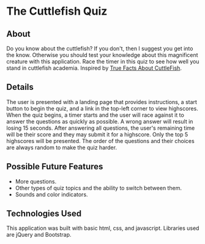 # The Cuttlefish Quiz

## About

Do you know about the cuttlefish? If you don't, then I suggest you get into the know. Otherwise you should test your knowledge about this magnificent creature with this application. Race the timer in this quiz to see how well you stand in cuttlefish academia. Inspired by [True Facts About CuttleFish](https://www.youtube.com/watch?v=GDwOi7HpHtQ).

## Details

The user is presented with a landing page that provides instructions, a start button to begin the quiz, and a link in the top-left corner to view highscores. When the quiz begins, a timer starts and the user will race against it to answer the questions as quickly as possible. A wrong answer will result in losing 15 seconds. After answering all questions, the user's remaining time will be their score and they may submit it for a highscore. Only the top 5 highscores will be presented. The order of the questions and their choices are always random to make the quiz harder.

## Possible Future Features

- More questions.
- Other types of quiz topics and the ability to switch between them.
- Sounds and color indicators.

## Technologies Used

This application was built with basic html, css, and javascript. Libraries used are jQuery and Bootstrap.
